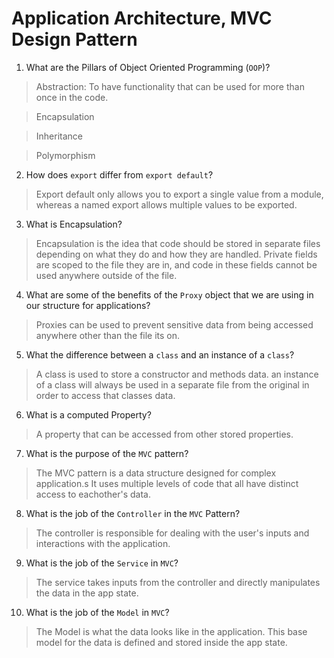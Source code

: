 # Application Architecture, MVC Design Pattern
01. What are the Pillars of Object Oriented Programming (`OOP`)?
  
  > Abstraction: To have functionality that can be used for more than once in the code.

  > Encapsulation

  > Inheritance

  > Polymorphism

02. How does `export` differ from `export default`?
  
  > Export default only allows you to export a single value from a module, whereas a named export allows multiple values to be exported.

03. What is Encapsulation?
  
  > Encapsulation is the idea that code should be stored in separate files depending on what they do and how they are handled. Private fields are scoped to the file they are in, and code in these fields cannot be used anywhere outside of the file.

04. What are some of the benefits of the `Proxy` object that we are using in our structure for applications?
  
  > Proxies can be used to prevent sensitive data from being accessed anywhere other than the file its on.

05. What the difference between a `class` and an instance of a `class`?
  
  > A class is used to store a constructor and methods data. an instance of a class will always be used in a separate file from the original in order to access that classes data.

06. What is a computed Property?
  
  > A property that can be accessed from other stored properties.

07. What is the purpose of the `MVC` pattern?
  
  > The MVC pattern is a data structure designed for complex application.s It uses multiple levels of code that all have distinct access to eachother's data.

08. What is the job of the `Controller` in the `MVC` Pattern?
  
  > The controller is responsible for dealing with the user's inputs and interactions with the application.

09. What is the job of the `Service` in `MVC`?
  
  > The service takes inputs from the controller and directly manipulates the data in the app state.

10. What is the job of the `Model` in `MVC`?
  
  > The Model is what the data looks like in the application. This base model for the data is defined and stored inside the app state.
